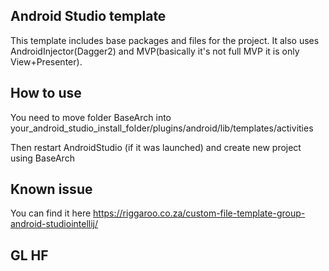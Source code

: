 ## Android Studio template

This template includes base packages and files for the project.
It also uses AndroidInjector(Dagger2) and MVP(basically it's not full MVP it is only View+Presenter).

## How to use

You need to move folder BaseArch into your_android_studio_install_folder/plugins/android/lib/templates/activities

Then restart AndroidStudio (if it was launched) and create new project using BaseArch

## Known issue

You can find it here https://riggaroo.co.za/custom-file-template-group-android-studiointellij/

## GL HF
